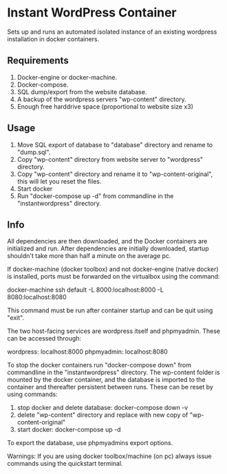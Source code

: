 # Instant WordPress Container

Sets up and runs an automated isolated instance of an existing wordpress installation in docker containers.

## Requirements
1. Docker-engine or docker-machine.
2. Docker-compose.
3. SQL dump/export from the website database.
4. A backup of the wordpress servers "wp-content" directory.
5. Enough free harddrive space (proportional to website size x3)

## Usage
1. Move SQL export of database to "database" directory and rename to "dump.sql".
2. Copy "wp-content" directory from website server to "wordpress" directory.
3. Copy "wp-content" directory and rename it to "wp-content-original", this will let you reset the files.
3. Start docker
4. Run "docker-compose up -d" from commandline in the "instantwordpress" directory.

## Info
All dependencies are then downloaded, and the Docker containers are initialized and run.
After dependencies are initially downloaded, startup shouldn't take more than half a minute on the average pc.

If docker-machine (docker toolbox) and not docker-engine (native docker) is installed, ports must be forwarded on the virtualbox using the command:

docker-machine ssh default -L 8000:localhost:8000 -L 8080:localhost:8080

This command must be run after container startup and can be quit using "exit".

The two host-facing services are wordpress itself and phpmyadmin.
These can be accessed through:

wordpress: localhost:8000
phpmyadmin: localhost:8080

To stop the docker containers run "docker-compose down" from commandline in the "instantwordpress" directory.
The wp-content folder is mounted by the docker container, and the database is imported to the container and thereafter persistent between runs.
These can be reset by using commands:
1. stop docker and delete database: docker-compose down -v
2. delete "wp-content" directory and replace with new copy of "wp-content-original"
3. start docker: docker-compose up -d

To export the database, use phpmyadmins export options.

Warnings:
If you are using docker toolbox/machine (on pc) always issue commands using the quickstart terminal.